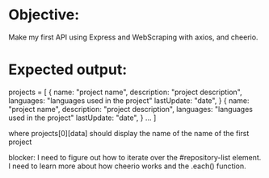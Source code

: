 # Objective: 
Make my first API using Express and WebScraping with axios, and cheerio.

# Expected output:

projects = [
    {
        name: "project name",
        description: "project description",
        languages: "languages used in the project"
        lastUpdate: "date",
    }
    {
        name: "project name",
        description: "project description",
        languages: "languages used in the project"
        lastUpdate: "date",
    }
    ...
]

where projects[0][data] should display the name of the name of the first project

blocker: I need to figure out how to iterate over the #repository-list element. I need to learn more about how cheerio works and the .each() function.